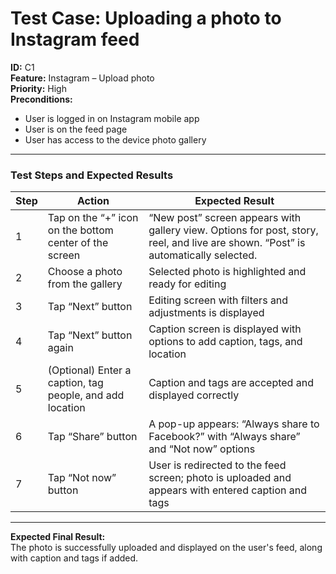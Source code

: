 # Test Case: Uploading a photo to Instagram feed

**ID:** C1  
**Feature:** Instagram – Upload photo  
**Priority:** High  
**Preconditions:**
- User is logged in on Instagram mobile app
- User is on the feed page
- User has access to the device photo gallery

---

###  Test Steps and Expected Results

| Step | Action | Expected Result |
|------|--------|-----------------|
| 1 | Tap on the “+” icon on the bottom center of the screen | “New post” screen appears with gallery view. Options for post, story, reel, and live are shown. “Post” is automatically selected. |
| 2 | Choose a photo from the gallery | Selected photo is highlighted and ready for editing |
| 3 | Tap “Next” button | Editing screen with filters and adjustments is displayed |
| 4 | Tap “Next” button again | Caption screen is displayed with options to add caption, tags, and location |
| 5 | (Optional) Enter a caption, tag people, and add location | Caption and tags are accepted and displayed correctly |
| 6 | Tap “Share” button | A pop-up appears: “Always share to Facebook?” with “Always share” and “Not now” options |
| 7 | Tap “Not now” button | User is redirected to the feed screen; photo is uploaded and appears with entered caption and tags |

---

**Expected Final Result:**  
The photo is successfully uploaded and displayed on the user's feed, along with caption and tags if added.
